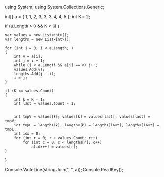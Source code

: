 using System;
using System.Collections.Generic;

int[] a = { 1, 1, 2, 3, 3, 3, 4, 4, 5 };
int K = 2;

if (a.Length > 0 && K > 0)
{

    var values = new List<int>();
    var lengths = new List<int>();

    for (int i = 0; i < a.Length; )
    {
        int v = a[i];
        int j = i + 1;
        while (j < a.Length && a[j] == v) j++;
        values.Add(v);
        lengths.Add(j - i);
        i = j;
    }

    if (K <= values.Count)
    {
        int k = K - 1;
        int last = values.Count - 1;

        
        int tmpV = values[k]; values[k] = values[last]; values[last] = tmpV;
        int tmpL = lengths[k]; lengths[k] = lengths[last]; lengths[last] = tmpL;
        int idx = 0;
        for (int r = 0; r < values.Count; r++)
            for (int c = 0; c < lengths[r]; c++)
                a[idx++] = values[r];
    }
}

Console.WriteLine(string.Join(", ", a));
Console.ReadKey();
